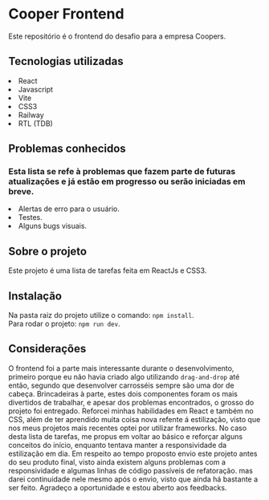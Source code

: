 # Cooper Frontend
Este repositório é o frontend do desafio para a empresa Coopers.

## Tecnologias utilizadas
<li>React</li>
<li>Javascript</li>
<li>Vite</li>
<li>CSS3</li>
<li>Railway</li>
<li>RTL (TDB)</li>

## Problemas conhecidos
### Esta lista se refe à problemas que fazem parte de futuras atualizações e já estão em progresso ou serão iniciadas em breve.
<li>Alertas de erro para o usuário.</li>
<li>Testes.</li>
<li>Alguns bugs visuais.</li>


## Sobre o projeto
Este projeto é uma lista de tarefas feita em ReactJs e CSS3.

## Instalação
Na pasta raiz do projeto utilize o comando: ```npm install```.
<br>
Para rodar o projeto: ```npm run dev```.

## Considerações
O frontend foi a parte mais interessante durante o desenvolvimento, primeiro porque eu não havia criado algo utilizando ```drag-and-drop``` até então, segundo que desenvolver carrosséis sempre são uma dor de cabeça. Brincadeiras à parte, estes dois componentes foram os mais divertidos de trabalhar, e apesar dos problemas encontrados, o grosso do projeto foi entregado. Reforcei minhas habilidades em React e também no CSS, além de ter aprendido muita coisa nova refente á estilização, visto que nos meus projetos mais recentes optei por utilizar frameworks. No caso desta lista de tarefas, me propus em voltar ao básico e reforçar alguns conceitos do início, enquanto tentava manter a responsividade da estilização em dia. Em respeito ao tempo proposto envio este projeto antes do seu produto final, visto ainda existem alguns problemas com a responsividade e algumas linhas de código passíveis de refatoração. mas darei continuidade nele mesmo após o envio, visto que ainda há bastante a ser feito. Agradeço a oportunidade e estou aberto aos feedbacks.

